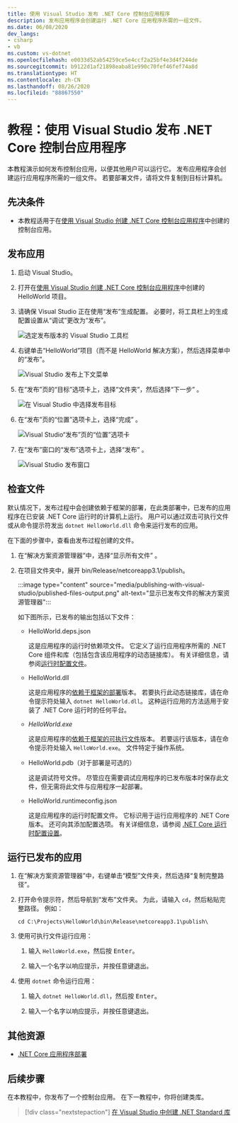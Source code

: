 ```yaml
---
title: 使用 Visual Studio 发布 .NET Core 控制台应用程序
description: 发布应用程序会创建运行 .NET Core 应用程序所需的一组文件。
ms.date: 06/08/2020
dev_langs:
- csharp
- vb
ms.custom: vs-dotnet
ms.openlocfilehash: e0033d52ab54259ce5e4ccf2a25bf4e3d4f244de
ms.sourcegitcommit: b9122d1af21898eaba81e990c70fef46fef74a8d
ms.translationtype: HT
ms.contentlocale: zh-CN
ms.lasthandoff: 08/26/2020
ms.locfileid: "88867550"
---
```

# <a name="tutorial-publish-a-net-core-console-application-using-visual-studio"></a>教程：使用 Visual Studio 发布 .NET Core 控制台应用程序

本教程演示如何发布控制台应用，以便其他用户可以运行它。 发布应用程序会创建运行应用程序所需的一组文件。 若要部署文件，请将文件复制到目标计算机。

## <a name="prerequisites"></a>先决条件

- 本教程适用于在[使用 Visual Studio 创建 .NET Core 控制台应用程序](with-visual-studio.md)中创建的控制台应用。

## <a name="publish-the-app"></a>发布应用

1. 启动 Visual Studio。

1. 打开在[使用 Visual Studio 创建 .NET Core 控制台应用程序](with-visual-studio.md)中创建的 HelloWorld 项目。

1. 请确保 Visual Studio 正在使用“发布”生成配置。 必要时，将工具栏上的生成配置设置从“调试”更改为“发布”。

   ![选定发布版本的 Visual Studio 工具栏](media/publishing-with-visual-studio/visual-studio-toolbar-release.png)

1. 右键单击“HelloWorld”项目（而不是 HelloWorld 解决方案），然后选择菜单中的“发布”。

   ![Visual Studio 发布上下文菜单](media/publishing-with-visual-studio/publish-context-menu.png)

1. 在“发布”页的“目标”选项卡上，选择“文件夹”，然后选择“下一步”   。

   ![在 Visual Studio 中选择发布目标](media/publishing-with-visual-studio/pick-publish-target.png)

1. 在“发布”页的“位置”选项卡上，选择“完成”  。

   ![Visual Studio“发布”页的“位置”选项卡](media/publishing-with-visual-studio/publish-page-loc-tab.png)

1. 在“发布”窗口的“发布”选项卡上，选择“发布”  。

   ![Visual Studio 发布窗口](media/publishing-with-visual-studio/publish-page.png)

## <a name="inspect-the-files"></a>检查文件

默认情况下，发布过程中会创建依赖于框架的部署，在此类部署中，已发布的应用程序在已安装 .NET Core 运行时的计算机上运行。 用户可以通过双击可执行文件或从命令提示符发出 `dotnet HelloWorld.dll` 命令来运行发布的应用。

在下面的步骤中，查看由发布过程创建的文件。

1. 在“解决方案资源管理器”中，选择“显示所有文件” 。

1. 在项目文件夹中，展开 bin/Release/netcoreapp3.1/publish。

   :::image type="content" source="media/publishing-with-visual-studio/published-files-output.png" alt-text="显示已发布文件的解决方案资源管理器":::

   如下图所示，已发布的输出包括以下文件：

   * HelloWorld.deps.json

      这是应用程序的运行时依赖项文件。 它定义了运行应用程序所需的 .NET Core 组件和库（包括包含该应用程序的动态链接库）。 有关详细信息，请参阅[运行时配置文件](https://github.com/dotnet/cli/blob/85ca206d84633d658d7363894c4ea9d59e515c1a/Documentation/specs/runtime-configuration-file.md)。

   * HelloWorld.dll

      这是应用程序的[依赖于框架的部署](../deploying/deploy-with-cli.md#framework-dependent-deployment)版本。 若要执行此动态链接库，请在命令提示符处输入 `dotnet HelloWorld.dll`。 这种运行应用的方法适用于安装了 .NET Core 运行时的任何平台。

   * *HelloWorld.exe*

      这是应用程序的[依赖于框架的可执行文件](../deploying/deploy-with-cli.md#framework-dependent-executable)版本。 若要运行该版本，请在命令提示符处输入 `HelloWorld.exe`。 文件特定于操作系统。

   * HelloWorld.pdb（对于部署是可选的）

      这是调试符号文件。 尽管应在需要调试应用程序的已发布版本时保存此文件，但无需将此文件与应用程序一起部署。

   * HelloWorld.runtimeconfig.json

      这是应用程序的运行时配置文件。 它标识用于运行应用程序的 .NET Core 版本。 还可向其添加配置选项。 有关详细信息，请参阅 [.NET Core 运行时配置设置](../run-time-config/index.md#runtimeconfigjson)。

## <a name="run-the-published-app"></a>运行已发布的应用

1. 在“解决方案资源管理器”中，右键单击“模型”文件夹，然后选择“复制完整路径”。

1. 打开命令提示符，然后导航到“发布”文件夹。 为此，请输入 `cd`，然后粘贴完整路径。 例如：

   ```console
   cd C:\Projects\HelloWorld\bin\Release\netcoreapp3.1\publish\
   ```

1. 使用可执行文件运行应用：

   1. 输入 `HelloWorld.exe`，然后按 <kbd>Enter</kbd>。

   1. 输入一个名字以响应提示，并按任意键退出。

1. 使用 `dotnet` 命令运行应用：

   1. 输入 `dotnet HelloWorld.dll`，然后按 <kbd>Enter</kbd>。

   1. 输入一个名字以响应提示，并按任意键退出。

## <a name="additional-resources"></a>其他资源

- [.NET Core 应用程序部署](../deploying/index.md)

## <a name="next-steps"></a>后续步骤

在本教程中，你发布了一个控制台应用。 在下一教程中，你将创建类库。

> [!div class="nextstepaction"]
> [在 Visual Studio 中创建 .NET Standard 库](library-with-visual-studio.md)
